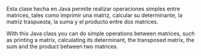 Esta clase hecha en Java permite realizar operaciones simples entre matrices, tales como imprimir una matriz, calcular su determinante, la matriz traspuesta, la suma y el producto entre dos matrices.

With this Java class you can do simple operations between matrices, such as printing a matrix, calculating its determinant, the transposed matrix, the sum and the product between two matrices.
